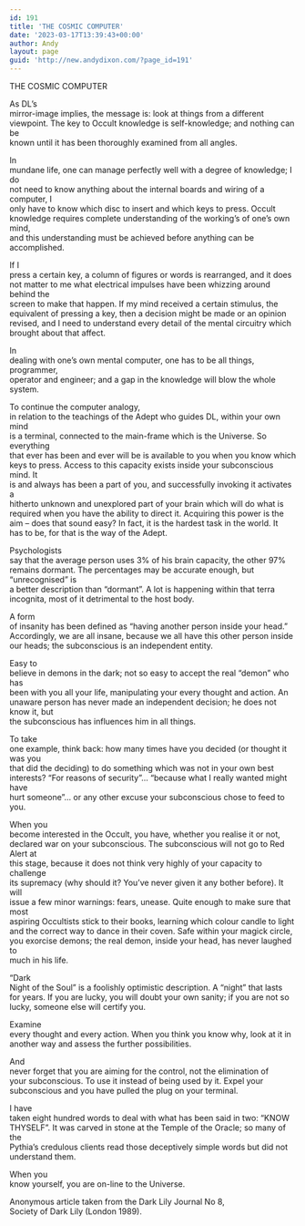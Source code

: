 ```yaml
---
id: 191
title: 'THE COSMIC COMPUTER'
date: '2023-03-17T13:39:43+00:00'
author: Andy
layout: page
guid: 'http://new.andydixon.com/?page_id=191'
---
```


THE COSMIC COMPUTER

As DL’s  
mirror-image implies, the message is: look at things from a different  
viewpoint. The key to Occult knowledge is self-knowledge; and nothing can be  
known until it has been thoroughly examined from all angles.

In  
mundane life, one can manage perfectly well with a degree of knowledge; I do  
not need to know anything about the internal boards and wiring of a computer, I  
only have to know which disc to insert and which keys to press. Occult  
knowledge requires complete understanding of the working’s of one’s own mind,  
and this understanding must be achieved before anything can be accomplished.

If I  
press a certain key, a column of figures or words is rearranged, and it does  
not matter to me what electrical impulses have been whizzing around behind the  
screen to make that happen. If my mind received a certain stimulus, the  
equivalent of pressing a key, then a decision might be made or an opinion  
revised, and I need to understand every detail of the mental circuitry which  
brought about that affect.

In  
dealing with one’s own mental computer, one has to be all things, programmer,  
operator and engineer; and a gap in the knowledge will blow the whole system.

To continue the computer analogy,  
in relation to the teachings of the Adept who guides DL, within your own mind  
is a terminal, connected to the main-frame which is the Universe. So everything  
that ever has been and ever will be is available to you when you know which  
keys to press. Access to this capacity exists inside your subconscious mind. It  
is and always has been a part of you, and successfully invoking it activates a  
hitherto unknown and unexplored part of your brain which will do what is  
required when you have the ability to direct it. Acquiring this power is the  
aim – does that sound easy? In fact, it is the hardest task in the world. It  
has to be, for that is the way of the Adept.

Psychologists  
say that the average person uses 3% of his brain capacity, the other 97%  
remains dormant. The percentages may be accurate enough, but “unrecognised” is  
a better description than “dormant”. A lot is happening within that terra  
incognita, most of it detrimental to the host body.

A form  
of insanity has been defined as “having another person inside your head.”  
Accordingly, we are all insane, because we all have this other person inside  
our heads; the subconscious is an independent entity.

Easy to  
believe in demons in the dark; not so easy to accept the real “demon” who has  
been with you all your life, manipulating your every thought and action. An  
unaware person has never made an independent decision; he does not know it, but  
the subconscious has influences him in all things.

To take  
one example, think back: how many times have you decided (or thought it was you  
that did the deciding) to do something which was not in your own best  
interests? “For reasons of security”… “because what I really wanted might have  
hurt someone”… or any other excuse your subconscious chose to feed to you.

When you  
become interested in the Occult, you have, whether you realise it or not,  
declared war on your subconscious. The subconscious will not go to Red Alert at  
this stage, because it does not think very highly of your capacity to challenge  
its supremacy (why should it? You’ve never given it any bother before). It will  
issue a few minor warnings: fears, unease. Quite enough to make sure that most  
aspiring Occultists stick to their books, learning which colour candle to light  
and the correct way to dance in their coven. Safe within your magick circle,  
you exorcise demons; the real demon, inside your head, has never laughed to  
much in his life.

“Dark  
Night of the Soul” is a foolishly optimistic description. A “night” that lasts  
for years. If you are lucky, you will doubt your own sanity; if you are not so  
lucky, someone else will certify you.

Examine  
every thought and every action. When you think you know why, look at it in  
another way and assess the further possibilities.

And  
never forget that you are aiming for the control, not the elimination of  
your subconscious. To use it instead of being used by it. Expel your  
subconscious and you have pulled the plug on your terminal.

I have  
taken eight hundred words to deal with what has been said in two: “KNOW  
THYSELF”. It was carved in stone at the Temple of the Oracle; so many of the  
Pythia’s credulous clients read those deceptively simple words but did not  
understand them.

When you  
know yourself, you are on-line to the Universe.

Anonymous article taken from the Dark Lily Journal No 8,  
Society of Dark Lily (London 1989).